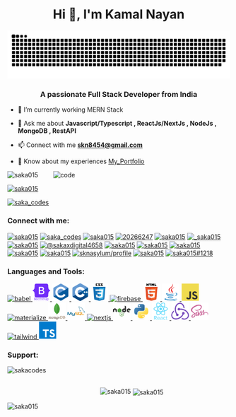 <h1 align="center">Hi 👋, I'm Kamal Nayan</h1>
<img style=" margin-bottom: 25px;" align="right" alt="code" width="800" src="https://raw.githubusercontent.com/Platane/snk/output/github-contribution-grid-snake.svg">


<h3 align="center">A passionate Full Stack Developer from India</h3>

- 🌱 I’m currently working  MERN Stack

- 💬 Ask me about **Javascript/Typescript , ReactJs/NextJs , NodeJs , MongoDB , RestAPI**

- 📫 Connect with me **skn8454@gmail.com**

- 📄 Know about my experiences [My_Portfolio](https://kamal-nayan-dev-portfolio.vercel.app/)


<img style=" margin-bottom: 25px;" align="right" alt="code" width="400" src="https://cdn.dribbble.com/users/1162077/screenshots/3848914/media/7ed7d5ca074b48b328150e5a231e8d1f.gif">
<p align="left"> <img src="https://komarev.com/ghpvc/?username=saka015&label=Profile%20views&color=0e75b6&style=flat" alt="saka015" /> </p>

<p align="left"> <a href="https://github.com/ryo-ma/github-profile-trophy"><img src="https://github-profile-trophy.vercel.app/?username=saka015" alt="saka015" /></a> </p>

<p align="left"> <a href="https://twitter.com/saka_codes" target="blank"><img src="https://img.shields.io/twitter/follow/saka_codes?logo=twitter&style=for-the-badge" alt="saka_codes" /></a> </p>


<h3 align="left">Connect with me:</h3>
<p align="left">
<a href="https://codepen.io/saka015" target="blank"><img align="center" src="https://raw.githubusercontent.com/rahuldkjain/github-profile-readme-generator/master/src/images/icons/Social/codepen.svg" alt="saka015" height="30" width="40" /></a>
<a href="https://twitter.com/saka_codes" target="blank"><img align="center" src="https://raw.githubusercontent.com/rahuldkjain/github-profile-readme-generator/master/src/images/icons/Social/twitter.svg" alt="saka_codes" height="30" width="40" /></a>
<a href="https://linkedin.com/in/saka015" target="blank"><img align="center" src="https://raw.githubusercontent.com/rahuldkjain/github-profile-readme-generator/master/src/images/icons/Social/linked-in-alt.svg" alt="saka015" height="30" width="40" /></a>
<a href="https://stackoverflow.com/users/20266247" target="blank"><img align="center" src="https://raw.githubusercontent.com/rahuldkjain/github-profile-readme-generator/master/src/images/icons/Social/stack-overflow.svg" alt="20266247" height="30" width="40" /></a>
<a href="https://fb.com/saka015" target="blank"><img align="center" src="https://raw.githubusercontent.com/rahuldkjain/github-profile-readme-generator/master/src/images/icons/Social/facebook.svg" alt="saka015" height="30" width="40" /></a>
<a href="https://instagram.com/_saka015" target="blank"><img align="center" src="https://raw.githubusercontent.com/rahuldkjain/github-profile-readme-generator/master/src/images/icons/Social/instagram.svg" alt="_saka015" height="30" width="40" /></a>
<a href="https://dribbble.com/saka015" target="blank"><img align="center" src="https://raw.githubusercontent.com/rahuldkjain/github-profile-readme-generator/master/src/images/icons/Social/dribbble.svg" alt="saka015" height="30" width="40" /></a>
<a href="https://www.youtube.com/c/@sakaxdigital4658" target="blank"><img align="center" src="https://raw.githubusercontent.com/rahuldkjain/github-profile-readme-generator/master/src/images/icons/Social/youtube.svg" alt="@sakaxdigital4658" height="30" width="40" /></a>
<a href="https://www.codechef.com/users/saka015" target="blank"><img align="center" src="https://cdn.jsdelivr.net/npm/simple-icons@3.1.0/icons/codechef.svg" alt="saka015" height="30" width="40" /></a>
<a href="https://www.hackerrank.com/saka015" target="blank"><img align="center" src="https://raw.githubusercontent.com/rahuldkjain/github-profile-readme-generator/master/src/images/icons/Social/hackerrank.svg" alt="saka015" height="30" width="40" /></a>
<a href="https://codeforces.com/profile/saka015" target="blank"><img align="center" src="https://raw.githubusercontent.com/rahuldkjain/github-profile-readme-generator/master/src/images/icons/Social/codeforces.svg" alt="saka015" height="30" width="40" /></a>
<a href="https://www.leetcode.com/saka015" target="blank"><img align="center" src="https://raw.githubusercontent.com/rahuldkjain/github-profile-readme-generator/master/src/images/icons/Social/leet-code.svg" alt="saka015" height="30" width="40" /></a>
<a href="https://www.hackerearth.com/saka015" target="blank"><img align="center" src="https://raw.githubusercontent.com/rahuldkjain/github-profile-readme-generator/master/src/images/icons/Social/hackerearth.svg" alt="saka015" height="30" width="40" /></a>
<a href="https://auth.geeksforgeeks.org/user/sknasylum/profile" target="blank"><img align="center" src="https://raw.githubusercontent.com/rahuldkjain/github-profile-readme-generator/master/src/images/icons/Social/geeks-for-geeks.svg" alt="sknasylum/profile" height="30" width="40" /></a>
<a href="https://www.topcoder.com/members/saka015" target="blank"><img align="center" src="https://raw.githubusercontent.com/rahuldkjain/github-profile-readme-generator/master/src/images/icons/Social/topcoder.svg" alt="saka015" height="30" width="40" /></a>
<a href="https://discord.gg/saka015#1218" target="blank"><img align="center" src="https://raw.githubusercontent.com/rahuldkjain/github-profile-readme-generator/master/src/images/icons/Social/discord.svg" alt="saka015#1218" height="30" width="40" /></a>
</p>

<h3 align="left">Languages and Tools:</h3>
<p align="left"> <a href="https://babeljs.io/" target="_blank" rel="noreferrer"> <img src="https://www.vectorlogo.zone/logos/babeljs/babeljs-icon.svg" alt="babel" width="40" height="40"/> </a> <a href="https://getbootstrap.com" target="_blank" rel="noreferrer"> <img src="https://raw.githubusercontent.com/devicons/devicon/master/icons/bootstrap/bootstrap-plain-wordmark.svg" alt="bootstrap" width="40" height="40"/> </a> <a href="https://www.cprogramming.com/" target="_blank" rel="noreferrer"> <img src="https://raw.githubusercontent.com/devicons/devicon/master/icons/c/c-original.svg" alt="c" width="40" height="40"/> </a> <a href="https://www.w3schools.com/cpp/" target="_blank" rel="noreferrer"> <img src="https://raw.githubusercontent.com/devicons/devicon/master/icons/cplusplus/cplusplus-original.svg" alt="cplusplus" width="40" height="40"/> </a> <a href="https://www.w3schools.com/css/" target="_blank" rel="noreferrer"> <img src="https://raw.githubusercontent.com/devicons/devicon/master/icons/css3/css3-original-wordmark.svg" alt="css3" width="40" height="40"/> </a> <a href="https://firebase.google.com/" target="_blank" rel="noreferrer"> <img src="https://www.vectorlogo.zone/logos/firebase/firebase-icon.svg" alt="firebase" width="40" height="40"/> </a> <a href="https://www.w3.org/html/" target="_blank" rel="noreferrer"> <img src="https://raw.githubusercontent.com/devicons/devicon/master/icons/html5/html5-original-wordmark.svg" alt="html5" width="40" height="40"/> </a> <a href="https://www.java.com" target="_blank" rel="noreferrer"> <img src="https://raw.githubusercontent.com/devicons/devicon/master/icons/java/java-original.svg" alt="java" width="40" height="40"/> </a> <a href="https://developer.mozilla.org/en-US/docs/Web/JavaScript" target="_blank" rel="noreferrer"> <img src="https://raw.githubusercontent.com/devicons/devicon/master/icons/javascript/javascript-original.svg" alt="javascript" width="40" height="40"/> </a> <a href="https://materializecss.com/" target="_blank" rel="noreferrer"> <img src="https://raw.githubusercontent.com/prplx/svg-logos/5585531d45d294869c4eaab4d7cf2e9c167710a9/svg/materialize.svg" alt="materialize" width="40" height="40"/> </a> <a href="https://www.mongodb.com/" target="_blank" rel="noreferrer"> <img src="https://raw.githubusercontent.com/devicons/devicon/master/icons/mongodb/mongodb-original-wordmark.svg" alt="mongodb" width="40" height="40"/> </a> <a href="https://www.mysql.com/" target="_blank" rel="noreferrer"> <img src="https://raw.githubusercontent.com/devicons/devicon/master/icons/mysql/mysql-original-wordmark.svg" alt="mysql" width="40" height="40"/> </a> <a href="https://nextjs.org/" target="_blank" rel="noreferrer"> <img src="https://cdn.worldvectorlogo.com/logos/nextjs-2.svg" alt="nextjs" width="40" height="40"/> </a> <a href="https://nodejs.org" target="_blank" rel="noreferrer"> <img src="https://raw.githubusercontent.com/devicons/devicon/master/icons/nodejs/nodejs-original-wordmark.svg" alt="nodejs" width="40" height="40"/> </a> <a href="https://www.python.org" target="_blank" rel="noreferrer"> <img src="https://raw.githubusercontent.com/devicons/devicon/master/icons/python/python-original.svg" alt="python" width="40" height="40"/> </a> <a href="https://reactjs.org/" target="_blank" rel="noreferrer"> <img src="https://raw.githubusercontent.com/devicons/devicon/master/icons/react/react-original-wordmark.svg" alt="react" width="40" height="40"/> </a> <a href="https://redux.js.org" target="_blank" rel="noreferrer"> <img src="https://raw.githubusercontent.com/devicons/devicon/master/icons/redux/redux-original.svg" alt="redux" width="40" height="40"/> </a> <a href="https://sass-lang.com" target="_blank" rel="noreferrer"> <img src="https://raw.githubusercontent.com/devicons/devicon/master/icons/sass/sass-original.svg" alt="sass" width="40" height="40"/> </a> <a href="https://tailwindcss.com/" target="_blank" rel="noreferrer"> <img src="https://www.vectorlogo.zone/logos/tailwindcss/tailwindcss-icon.svg" alt="tailwind" width="40" height="40"/> </a> <a href="https://www.typescriptlang.org/" target="_blank" rel="noreferrer"> <img src="https://raw.githubusercontent.com/devicons/devicon/master/icons/typescript/typescript-original.svg" alt="typescript" width="40" height="40"/> </a> </p>

<h3 align="left">Support:</h3>
<p><a href="https://www.buymeacoffee.com/sakacodes"> <img align="left" src="https://cdn.buymeacoffee.com/buttons/v2/default-yellow.png" height="50" width="210" alt="sakacodes" /></a></p><br><br>

<p><img align="left" src="https://github-readme-stats.vercel.app/api/top-langs?username=saka015&show_icons=true&locale=en&layout=compact" alt="saka015" /></p>

<p>&nbsp;<img align="center" src="https://github-readme-stats.vercel.app/api?username=saka015&show_icons=true&locale=en" alt="saka015" /></p>

<p><img align="center" src="https://github-readme-streak-stats.herokuapp.com/?user=saka015&" alt="saka015" /></p>
